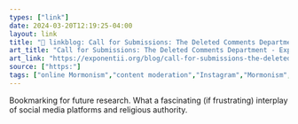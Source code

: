 ```yaml
---
types: ["link"]
date: 2024-03-20T12:19:25-04:00
layout: link
title: "🔗 linkblog: Call for Submissions: The Deleted Comments Department - Exponent II'"
art_title: "Call for Submissions: The Deleted Comments Department - Exponent II"
art_link: "https://exponentii.org/blog/call-for-submissions-the-deleted-comments-department/"
source: ["https:"]
tags: ["online Mormonism","content moderation","Instagram","Mormonism","religious authority"]
---
```

Bookmarking for future research. What a fascinating (if frustrating) interplay of social media platforms and religious authority.
